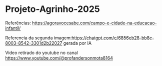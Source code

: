 # Projeto-Agrinho-2025

Referências: https://agoravocesabe.com/campo-e-cidade-na-educacao-infantil/

Referencia da segunda imagem:https://chatgpt.com/c/6856eb28-bb8c-8003-8542-3301d2b22027 gerada por IA

Video retirado do youtube no canal https://www.youtube.com/@profandersonmota8164